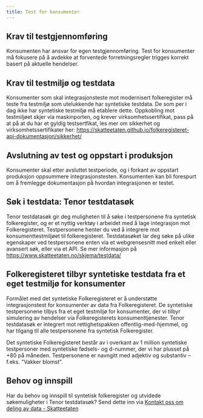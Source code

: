 ```yaml
---
title: Test for konsumenter
---
```


## Krav til testgjennomføring
Konsumenten har ansvar for egen testgjennomføring. Test for konsumenter må fokusere på å avdekke at forventede forretningsregler trigges korrekt basert på aktuelle hendelser.
 
## Krav til testmiljø og testdata
Konsumenter som skal integrasjonsteste mot modernisert folkeregister må teste fra testmiljø som utelukkende har syntetiske testdata. De som per i dag ikke har syntetiske testmiljø må etablere dette. Oppkobling mot testmiljøet skjer via maskinporten, og krever virksomhetssertifikat, pass på at på at du har et gyldig testsertfikat, les mer om sikkerhet og virksomhetssertifikater her: https://skatteetaten.github.io/folkeregisteret-api-dokumentasjon/sikkerhet/

## Avslutning av test og oppstart i produksjon
Konsumenter skal etter avsluttet testperiode, og i forkant av oppstart produksjon oppsummere integrasjonstesten. Konsumenten kan bli forespurt om å fremlegge dokumentasjon på hvordan integrasjonen er testet. 


## Søk i testdata: Tenor testdatasøk
Tenor testdatasøk gir deg muligheten til å søke i testpersonene fra syntetisk folkeregister, og er et nyttig verktøy i arbeidet med å lage integrasjon mot Folkeregisteret. Testpersonene henter du ved å integrere mot konsumenttestmiljøet til folkeregisteret. Testdatasøket lar deg søke på ulike egenskaper ved testpersonene enten via et webgrensesnitt med enkelt eller avansert søk, eller via et API. Se mer informasjon på https://www.skatteetaten.no/skjema/testdata/

## Folkeregisteret tilbyr syntetiske testdata fra et eget testmiljø for konsumenter
Formålet med det syntetiske Folkeregisteret er å understøtte integrasjonstest for konsumenter av data fra Folkeregisteret.
De syntetiske testpersonene tilbys fra et eget testmiljø for konsumenter, der vi tilbyr simulering av hendelser via Folkeregisterets konsumenttjenester.
Tenor testdatasøk er integrert mot rettighetspakken offentlig-med-hjemmel, og har tilgang til alle testpersonene fra syntetisk Folkeregister.

Det syntetiske Folkeregisteret består av i overkant av 1 million syntetiske testpersoner med syntetiske fødsels- og d-nummer, der vi har plusset på +80 på måneden.
Testpersonene er navngitt med adjektiv og substantiv – f.eks. "Vakker blomst". 

## Behov og innspill
Har du behov og innspill til syntetisk folkeregister og utvidede søkemuligheter i Tenor testdatasøk?
Send dette inn via [Kontakt oss om deling av data - Skatteetaten](https://www.skatteetaten.no/deling/kontakt/)

